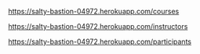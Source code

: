 https://salty-bastion-04972.herokuapp.com/courses

https://salty-bastion-04972.herokuapp.com/instructors

https://salty-bastion-04972.herokuapp.com/participants
